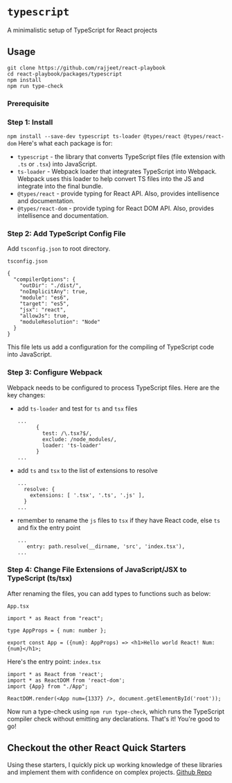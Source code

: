 # `typescript`

A minimalistic setup of TypeScript for React projects

## Usage

```
git clone https://github.com/rajjeet/react-playbook
cd react-playbook/packages/typescript
npm install
npm run type-check
```

### Prerequisite

### Step 1: Install
```npm install --save-dev typescript ts-loader @types/react @types/react-dom```
Here's what each package is for:
- `typescript` - the library that converts TypeScript files (file extension with `.ts` or `.tsx`) into JavaScript.
- `ts-loader` - Webpack loader that integrates TypeScript into Webpack. Webpack uses this loader to help convert TS
 files into the JS and integrate into the final bundle.  
 - `@types/react` - provide typing for React API. Also, provides intellisence and documentation. 
 - `@types/react-dom` - provide typing for React DOM API. Also, provides intellisence and documentation.

### Step 2: Add TypeScript Config File
Add `tsconfig.json` to root directory.
 
`tsconfig.json`
```
{
  "compilerOptions": {
    "outDir": "./dist/",
    "noImplicitAny": true,
    "module": "es6",
    "target": "es5",
    "jsx": "react",
    "allowJs": true,
    "moduleResolution": "Node"
  }
}
```
This file lets us add a configuration for the compiling of TypeScript code into JavaScript. 

### Step 3: Configure Webpack
Webpack needs to be configured to process TypeScript files. Here are the key changes:
- add `ts-loader` and test for `ts` and `tsx` files
    ```
    ...
          {
            test: /\.tsx?$/,
            exclude: /node_modules/,
            loader: 'ts-loader'
          }
    ...
    ```
- add `ts` and `tsx` to the list of extensions to resolve
    ```
    ...
      resolve: {
        extensions: [ '.tsx', '.ts', '.js' ],
      }
    ...
    ```
- remember to rename the `js` files to `tsx` if they have React code, else `ts` and fix the entry point 
    ```
    ...
       entry: path.resolve(__dirname, 'src', 'index.tsx'),
    ...
    ```
 
### Step 4: Change File Extensions of JavaScript/JSX to TypeScript (ts/tsx)
After renaming the files, you can add types to functions such as below:

`App.tsx`
```
import * as React from "react";

type AppProps = { num: number };

export const App = ({num}: AppProps) => <h1>Hello world React! Num: {num}</h1>;
```
Here's the entry point:
`index.tsx`
```
import * as React from 'react';
import * as ReactDOM from 'react-dom';
import {App} from "./App";

ReactDOM.render(<App num={1337} />, document.getElementById('root'));

```

Now run a type-check using `npm run type-check`, which runs the TypeScript compiler check without emitting any
 declarations. That's it! You're good to go!

## Checkout the other React Quick Starters
Using these starters, I quickly pick up working knowledge of these libraries and implement them with confidence on
 complex projects. [Github Repo](https://github.com/rajjeet/react-playbook) 